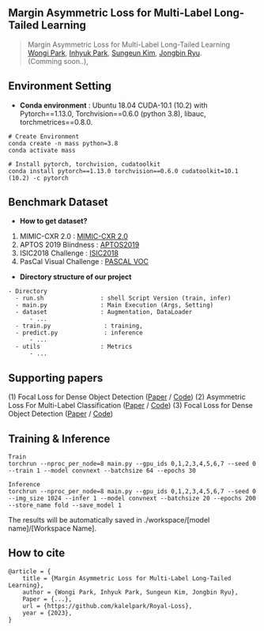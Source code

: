 ## Margin Asymmetric Loss for Multi-Label Long-Tailed Learning

> Margin Asymmetric Loss for Multi-Label Long-Tailed Learning<br/>
> [Wongi Park](https://www.linkedin.com/in/wongipark/), [Inhyuk Park](https://sites.google.com/view/jongbinryu/about-me?authuser=0), [Sungeun Kim](https://sites.google.com/view/jongbinryu/about-me?authuser=0), [Jongbin Ryu](https://sites.google.com/view/jongbinryu/about-me?authuser=0).<br/> 
> (Comming soon..), <br/>

## Environment Setting
- **Conda environment**
: Ubuntu 18.04 CUDA-10.1 (10.2) with Pytorch==1.13.0, Torchvision==0.6.0 (python 3.8), libauc, torchmetrices==0.8.0.<br/>

```
# Create Environment
conda create -n mass python=3.8
conda activate mass

# Install pytorch, torchvision, cudatoolkit
conda install pytorch==1.13.0 torchvision==0.6.0 cudatoolkit=10.1 (10.2) -c pytorch
```

<a id="dataset"></a>
## Benchmark Dataset

- **How to get dataset?**

1. MIMIC-CXR 2.0 : [MIMIC-CXR 2.0](https://physionet.org/content/mimic-cxr/2.0.0/)
2. APTOS 2019 Blindness : [APTOS2019](https://www.kaggle.com/c/aptos2019-blindness-detection)
3. ISIC2018 Challenge :  [ISIC2018](https://challenge.isic-archive.com/)
4. PasCal Visual Challenge :  [PASCAL VOC](http://host.robots.ox.ac.uk/pascal/VOC/)

- **Directory structure of our project**
```
- Directory
  - run.sh                : shell Script Version (train, infer)
  - main.py               : Main Execution (Args, Setting)
  - dataset               : Augmentation, DataLoader
      - ...
  - train.py               : training,
  - predict.py             : inference   
      - ...
  - utils                 : Metrics
      - ...
```

## Supporting papers

(1) Focal Loss for Dense Object Detection  ([Paper](https://arxiv.org/abs/1708.02002v2) / [Code](https://github.com/unsky/focal-loss))
(2) Asymmetric Loss For Multi-Label Classification  ([Paper](https://arxiv.org/abs/2009.14119) / [Code](https://github.com/Alibaba-MIIL/ASL))
(3) Focal Loss for Dense Object Detection  ([Paper](https://arxiv.org/abs/1708.02002v2) / [Code](https://github.com/unsky/focal-loss))


## Training & Inference

```
Train
torchrun --nproc_per_node=8 main.py --gpu_ids 0,1,2,3,4,5,6,7 --seed 0 --train 1 --model convnext --batchsize 64 --epochs 30
```

```
Inference
torchrun --nproc_per_node=8 main.py --gpu_ids 0,1,2,3,4,5,6,7 --seed 0 --img_size 1024 --infer 1 --model convnext --batchsize 20 --epochs 200 --store_name fold --save_model 1
```

The results will be automatically saved in ./workspace/[model name]/[Workspace Name].

## How to cite
```
@article = {
    title = {Margin Asymmetric Loss for Multi-Label Long-Tailed Learning},
    author = {Wongi Park, Inhyuk Park, Sungeun Kim, Jongbin Ryu},
    Paper = {...},
    url = {https://github.com/kalelpark/Royal-Loss},
    year = {2023},
}
```